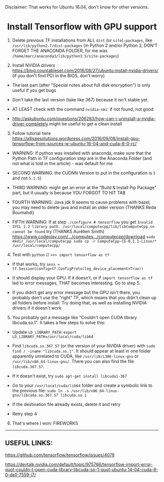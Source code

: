 Disclaimer: That works for Ubuntu 16.04, don't know for other versions.

<h1 style="text-align:center";> Install Tensorflow with GPU support</h1>


1. Delete previous TF installations from ALL `dist` (or `site`)`-packages`, like `/usr/lib/python2.7/dist-packages` (in Python 2 and/or Python 3, DON'T FORGET THE ANACONDA FOLDER, for me was `/home/marc/anaconda3/lib/python3.5/site-packages`)

2. Install NVIDIA drivers https://blog.countableset.com/2016/08/27/ubuntu-install-nvidia-drivers/ (if you don't find PCI in the BIOS, don't worry)

  * The last part (after "Special notes about full disk encryption") is only useful if you get bugs

  * Don't take the last version (take like 367) because it isn't stable yet.

  * AT LEAST check with the command `nvidia-smi`: if not found, not good
  
  * http://askubuntu.com/questions/206283/how-can-i-uninstall-a-nvidia-driver-completely might be useful to get a clean install


3. Follow tutorial here https://alliseesolutions.wordpress.com/2016/09/08/install-gpu-tensorflow-from-sources-w-ubuntu-16-04-and-cuda-8-0-rc/

  * WARNING: If python was installed with anaconda, make sure that the Python Path in TF configuration step are in the Anaconda Folder (and not what is told in the article) - was default for me 

  * SECOND WARNING: the CUDNN Version to put in the configuration is `5` and not `5.1.5`)

  * THIRD WARNING: might get an error at the "Build & Install Pip Package" part, but it usually is because YOU FORGOT TO HIT TAB
  
  * FOURTH WARNING: Java jdk 9 seems to cause problems with bazel, you may need to delete java and install an older version (THANKS Reda Boumahdi)
  
   * FIFTH WARNING: If at step `./configure # tensorflow` you get
	`Invalid SYCL 1.2 library path. /usr/local/computecpp/lib/libComputeCpp.so cannot be found` try (THANKS Aurélien Smith) https://www.codeplay.com/.../computes.../computecpp/download 
	```
		sudo mkdir /usr/local/computecpp
		sudo cp -r ComputeCpp-CE-0.1.1-Linux/* /usr/local/computecpp/
	```


4. Test with `python` // `>>> import tensorflow as tf`

  * If that works, try `sess = tf.Session(config=tf.ConfigProto(log_device_placement=True))`
	
  * It should display your GPU. If it doesn't, or if `import tensorflow as tf` led to error messages, THAT becomes interesting. Go to step 5.

  * If you didn't get any error message but the GPU isn't there, you probably don't use the "right" TF, which means that you didn't clean up all folders before install. Try doing that, as well as installing NVIDIA drivers if it doesn't work


5. You probably got a message like "Couldn't open CUDA library libcuda.so.1". It takes a few steps to solve this:

  * Update `LD_LIBRARY_PATH`: `export LD_LIBRARY_PATH=/usr/local/cuda/lib64`

  * Find `libcuda.so.367.57` (or the version of your NVIDIA driver) with `sudo find / -iname "libcuda.so.1"`. It should appear at least in one folder apparently unrelated to CUDA, like `/usr/lib/i386-linux-gnu` or `/usr/lib/x86_64-linux-gnu/`. There you can also find the file `libcuda.367.57`.

  * If it doesn't exist, try `sudo apt-get install libcuda1-367`

  * Go to your `/usr/local/cuda/lib64` folder and create a symbolic link to the previous file: 
	`sudo ln -s /usr/lib/x86_64-linux-gnu/libcuda.so.367.57 libcuda.so.1`

  * If the destination file already exists, delete it and retry
  
  * Retry step 4

6. That's where I won: FIREWORKS


---

## USEFUL LINKS:

https://github.com/tensorflow/tensorflow/issues/4078


https://devtalk.nvidia.com/default/topic/975766/tensorflow-import-error-quot-couldn-t-open-cuda-library-libcuda-so-1-quot-ubuntu-14-04-cuda-8-0-dell-7559-i7/



